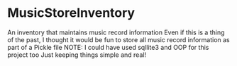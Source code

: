 # MusicStoreInventory
An inventory that maintains music record information
Even if this is a thing of the past, I thought it would be fun to store all music record information as part of a Pickle file
NOTE: I could have used sqllite3 and OOP for this project too
Just keeping things simple and real!
